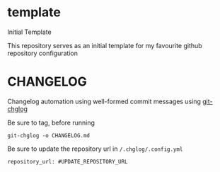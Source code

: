 # template
Initial Template

This repository serves as an initial template for my favourite github repository configuration

# CHANGELOG

Changelog automation using well-formed commit messages using [git-chglog](https://github.com/git-chglog/git-chglog)

Be sure to tag, before running

`git-chglog -o CHANGELOG.md`

Be sure to update the repository url in `/.chglog/.config.yml`

`repository_url: #UPDATE_REPOSITORY_URL`